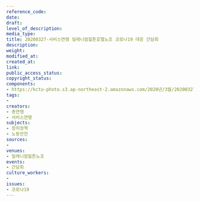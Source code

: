 ```yaml
---
reference_code: 
date: 
draft: 
level_of_description: 
media_type: 
title: 20200327-서비스연맹 밀레니엄힐튼호텔노조 코로나19 대응 간담회
description: 
weight: 
modified_at: 
created_at: 
link: 
public_access_status: 
copyright_status: 
components:
- https://kctu-photo.s3.ap-northeast-2.amazonaws.com/2020년/3월/20200327-서비스연맹+밀레니엄힐튼호텔노조+코로나19+대응+간담회/_DSC2783.jpg
tags:
- 
creators:
- 총연맹
- 서비스연맹
subjects:
- 정치정책
- 노동안전
sources:
- 
venues:
- 밀레니엄힐튼노조
events:
- 간담회
culture_workers:
- 
issues:
- 코로나19
---
```

